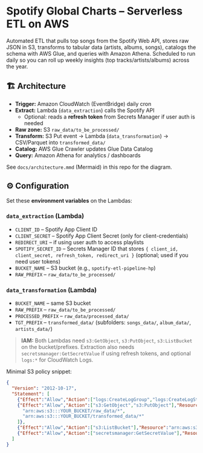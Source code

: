 # Spotify Global Charts – Serverless ETL on AWS

Automated ETL that pulls top songs from the Spotify Web API, stores raw JSON in S3, transforms to tabular data (artists, albums, songs), catalogs the schema with AWS Glue, and queries with Amazon Athena. Scheduled to run daily so you can roll up weekly insights (top tracks/artists/albums) across the year.

## 🏗️ Architecture

- **Trigger:** Amazon CloudWatch (EventBridge) daily cron
- **Extract:** Lambda (`data_extraction`) calls the Spotify API  
  - Optional: reads a **refresh token** from Secrets Manager if user auth is needed
- **Raw zone:** S3 `raw_data/to_be_processed/`
- **Transform:** S3 Put event → Lambda (`data_transformation`) → CSV/Parquet into `transformed_data/`
- **Catalog:** AWS Glue Crawler updates Glue Data Catalog
- **Query:** Amazon Athena for analytics / dashboards

See `docs/architecture.mmd` (Mermaid) in this repo for the diagram.


## ⚙️ Configuration

Set these **environment variables** on the Lambdas:

### `data_extraction` (Lambda)
- `CLIENT_ID` – Spotify App Client ID
- `CLIENT_SECRET` – Spotify App Client Secret (only for client-credentials)
- `REDIRECT_URI` – if using user auth to access playlists
- `SPOTIFY_SECRET_ID` – Secrets Manager ID that stores `{ client_id, client_secret, refresh_token, redirect_uri }` (optional; used if you need user tokens)
- `BUCKET_NAME` – S3 bucket (e.g., `spotify-etl-pipeline-hp`)
- `RAW_PREFIX` – `raw_data/to_be_processed/`

### `data_transformation` (Lambda)
- `BUCKET_NAME` – same S3 bucket
- `RAW_PREFIX` – `raw_data/to_be_processed/`
- `PROCESSED_PREFIX` – `raw_data/processed_data/`
- `TGT_PREFIX` – `transformed_data/` (subfolders: `songs_data/`, `album_data/`, `artists_data/`)

> **IAM:** Both Lambdas need `s3:GetObject`, `s3:PutObject`, `s3:ListBucket` on the bucket/prefixes. Extraction also needs `secretsmanager:GetSecretValue` if using refresh tokens, and optional `logs:*` for CloudWatch Logs.

Minimal S3 policy snippet:

```json
{
  "Version": "2012-10-17",
  "Statement": [
    {"Effect":"Allow","Action":["logs:CreateLogGroup","logs:CreateLogStream","logs:PutLogEvents"],"Resource":"*"},
    {"Effect":"Allow","Action":["s3:GetObject","s3:PutObject"],"Resource":[
      "arn:aws:s3:::YOUR_BUCKET/raw_data/*",
      "arn:aws:s3:::YOUR_BUCKET/transformed_data/*"
    ]},
    {"Effect":"Allow","Action":["s3:ListBucket"],"Resource":"arn:aws:s3:::YOUR_BUCKET"},
    {"Effect":"Allow","Action":["secretsmanager:GetSecretValue"],"Resource":"arn:aws:secretsmanager:*:*:secret:*"}
  ]
}


